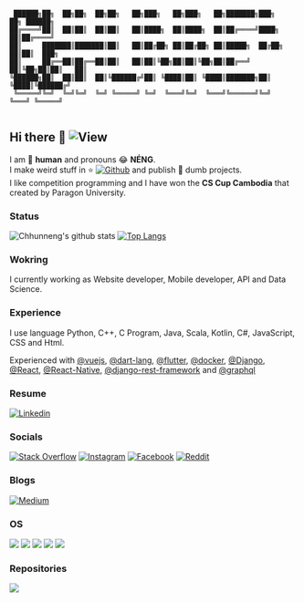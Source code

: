 ```

 ██████╗██╗  ██╗██╗  ██╗██╗   ██╗███╗   ██╗███╗   ██╗███████╗███╗   ██╗ ██████╗ 
██╔════╝██║  ██║██║  ██║██║   ██║████╗  ██║████╗  ██║██╔════╝████╗  ██║██╔════╝ 
██║     ███████║███████║██║   ██║██╔██╗ ██║██╔██╗ ██║█████╗  ██╔██╗ ██║██║  ███╗
██║     ██╔══██║██╔══██║██║   ██║██║╚██╗██║██║╚██╗██║██╔══╝  ██║╚██╗██║██║   ██║
╚██████╗██║  ██║██║  ██║╚██████╔╝██║ ╚████║██║ ╚████║███████╗██║ ╚████║╚██████╔╝
 ╚═════╝╚═╝  ╚═╝╚═╝  ╚═╝ ╚═════╝ ╚═╝  ╚═══╝╚═╝  ╚═══╝╚══════╝╚═╝  ╚═══╝ ╚═════╝ 
                                                                                
```
## Hi there 👋 ![View](https://img.shields.io/github/watchers/Chhunneng/Chhunneng.svg)

I am 🤖 **human** and pronouns 😂 **NÉNG**.  
I make weird stuff in ⭐️ [![Github](https://img.shields.io/badge/GitHub-100000?style=for-the-badge&logo=github&logoColor=white)][github-url] and publish 🤪 dumb projects.  
I like competition programming and I have won the **CS Cup Cambodia** that created by Paragon University.
### Status 
![Chhunneng's github stats](https://github-readme-stats.vercel.app/api?username=Chhunneng&show_icons=true&theme=radical)
[![Top Langs](https://github-readme-stats.vercel.app/api/top-langs/?username=Chhunneng&layout=compact&theme=tokyonight)](https://github-readme-stats.vercel.app/api/top-langs/?username=Chhunneng&layout=compact&theme=tokyonight)
### Wokring
I currently working as Website developer, Mobile developer, API and Data Science.

### Experience
I use language Python, C++, C Program, Java, Scala, Kotlin, C#, JavaScript, CSS and Html.

Experienced with [@vuejs](http://github.com/vuejs), [@dart-lang](http://github.com/dart-lang), [@flutter](http://github.com/flutter), [@docker](http://github.com/docker), [@Django](https://github.com/django), [@React](https://github.com/facebook/react), [@React-Native](https://github.com/facebook/react-native), [@django-rest-framework](https://github.com/encode/django-rest-framework) and [@graphql](https://github.com/topics/graphql)

### Resume

[![Linkedin](https://img.shields.io/badge/LinkedIn-blue.svg?style=for-the-badge&logo=linkedin)](https://www.linkedin.com/in/chrea-chanchhunneng-11a833168/)

### Socials
[![Stack Overflow](https://img.shields.io/badge/Stack_Overflow-FE7A16?style=for-the-badge&logo=stack-overflow&logoColor=white)][stackoverflow-url]
[![Instagram](https://img.shields.io/badge/Instagram-E4405F?style=for-the-badge&logo=instagram&logoColor=white)][instagram-url]
[![Facebook](https://img.shields.io/badge/Facebook-1877F2?style=for-the-badge&logo=facebook&logoColor=white)][facebook-url]
[![Reddit](https://img.shields.io/badge/Reddit-FF4500?style=for-the-badge&logo=reddit&logoColor=white)][reddit-url]

### Blogs
[![Medium](https://img.shields.io/badge/Medium-12100E?style=for-the-badge&logo=medium&logoColor=white)][medium-url]

### OS
![](https://img.shields.io/badge/Android-3DDC84?style=for-the-badge&logo=android&logoColor=white)
![](https://img.shields.io/badge/iOS-000000?style=for-the-badge&logo=ios&logoColor=white)
![](https://img.shields.io/badge/Windows-0078D6?style=for-the-badge&logo=windows&logoColor=white)
![](https://img.shields.io/badge/Ubuntu-E95420?style=for-the-badge&logo=ubuntu&logoColor=white)
![](https://img.shields.io/badge/Alpine_Linux-0D597F?style=for-the-badge&logo=alpine-linux&logoColor=white)

### Repositories
<a href="https://github.com/Chhunneng/competitive-companion">
 <img align="left" src="https://github-readme-stats.vercel.app/api/pin/?username=Chhunneng&repo=competitive-companion&theme=radical" />
</a>

<!-- Links -->
[stackoverflow-url]: https://stackoverflow.com/users/11146261/chanchhunneng-chrea
[instagram-url]: https://www.instagram.com/chhunneng.heart
[linkedin-url]: https://www.linkedin.com/in/chrea-chanchhunneng-11a833168/
[facebook-url]: https://www.fb.com/chhunneng.nicky
[reddit-url]: https://www.reddit.com/user/Chhunneng
[medium-url]:https://medium.com/@chreachhunneng
[github-url]:https://github.com/Chhunneng
